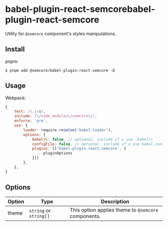 # babel-plugin-react-semcorebabel-plugin-react-semcore

Utility for `@semcore` component's styles manipulations.

## Install

pnpm:

```shell
$ pnpm add @semcore/babel-plugin-react-semcore -D
```

## Usage

Webpack:

```javascript
{
    test: /\.js$/,
    include: /\/node_modules\/semcore\//,
    enforce: 'pre',
    use: {
        loader: require.resolve('babel-loader'),
        options: {
            babelrc: false, // optional, include if u use .babelrc
            configFile: false, // optional, include if u use babel.config.js, doesnt affect babelrc option https://babeljs.io/docs/en/options#configfile
            plugins: [['babel-plugin-react-semcore', {
              ...pluginOptions
            }]]
        },
    },
}
```

## Options

| Option   | Type                            | Description                                                                                                                      |
| -------- | ------------------------------- | -------------------------------------------------------------------------------------------------------------------------------- |
| theme    | `string` or `string[]`          | This option applies theme to `@semcore` components.                                                                              |
